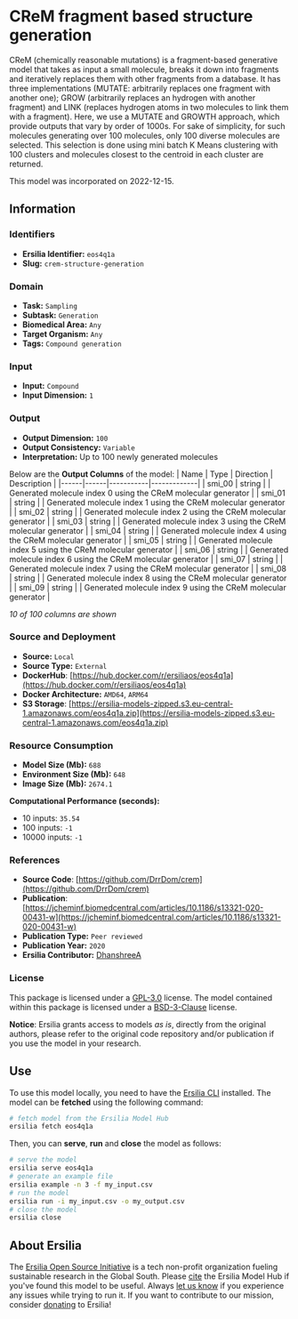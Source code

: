 # CReM fragment based structure generation

CReM (chemically reasonable mutations) is a fragment-based generative model that takes as input a small molecule, breaks it down into fragments and iteratively replaces them with other fragments from a database. It has three implementations (MUTATE: arbitrarily replaces one fragment with another one); GROW (arbitrarily replaces an hydrogen with another fragment) and LINK (replaces hydrogen atoms in two molecules to link them with a fragment). Here, we use a MUTATE and GROWTH approach, which provide outputs that vary by order of 1000s. For sake of simplicity, for such molecules generating over 100 molecules, only 100 diverse molecules are selected. This selection is done using mini batch K Means clustering with 100 clusters and molecules closest to the centroid in each cluster are returned.

This model was incorporated on 2022-12-15.


## Information
### Identifiers
- **Ersilia Identifier:** `eos4q1a`
- **Slug:** `crem-structure-generation`

### Domain
- **Task:** `Sampling`
- **Subtask:** `Generation`
- **Biomedical Area:** `Any`
- **Target Organism:** `Any`
- **Tags:** `Compound generation`

### Input
- **Input:** `Compound`
- **Input Dimension:** `1`

### Output
- **Output Dimension:** `100`
- **Output Consistency:** `Variable`
- **Interpretation:** Up to 100 newly generated molecules

Below are the **Output Columns** of the model:
| Name | Type | Direction | Description |
|------|------|-----------|-------------|
| smi_00 | string |  | Generated molecule index 0 using the CReM molecular generator |
| smi_01 | string |  | Generated molecule index 1 using the CReM molecular generator |
| smi_02 | string |  | Generated molecule index 2 using the CReM molecular generator |
| smi_03 | string |  | Generated molecule index 3 using the CReM molecular generator |
| smi_04 | string |  | Generated molecule index 4 using the CReM molecular generator |
| smi_05 | string |  | Generated molecule index 5 using the CReM molecular generator |
| smi_06 | string |  | Generated molecule index 6 using the CReM molecular generator |
| smi_07 | string |  | Generated molecule index 7 using the CReM molecular generator |
| smi_08 | string |  | Generated molecule index 8 using the CReM molecular generator |
| smi_09 | string |  | Generated molecule index 9 using the CReM molecular generator |

_10 of 100 columns are shown_
### Source and Deployment
- **Source:** `Local`
- **Source Type:** `External`
- **DockerHub**: [https://hub.docker.com/r/ersiliaos/eos4q1a](https://hub.docker.com/r/ersiliaos/eos4q1a)
- **Docker Architecture:** `AMD64`, `ARM64`
- **S3 Storage**: [https://ersilia-models-zipped.s3.eu-central-1.amazonaws.com/eos4q1a.zip](https://ersilia-models-zipped.s3.eu-central-1.amazonaws.com/eos4q1a.zip)

### Resource Consumption
- **Model Size (Mb):** `688`
- **Environment Size (Mb):** `648`
- **Image Size (Mb):** `2674.1`

**Computational Performance (seconds):**
- 10 inputs: `35.54`
- 100 inputs: `-1`
- 10000 inputs: `-1`

### References
- **Source Code**: [https://github.com/DrrDom/crem](https://github.com/DrrDom/crem)
- **Publication**: [https://jcheminf.biomedcentral.com/articles/10.1186/s13321-020-00431-w](https://jcheminf.biomedcentral.com/articles/10.1186/s13321-020-00431-w)
- **Publication Type:** `Peer reviewed`
- **Publication Year:** `2020`
- **Ersilia Contributor:** [DhanshreeA](https://github.com/DhanshreeA)

### License
This package is licensed under a [GPL-3.0](https://github.com/ersilia-os/ersilia/blob/master/LICENSE) license. The model contained within this package is licensed under a [BSD-3-Clause](LICENSE) license.

**Notice**: Ersilia grants access to models _as is_, directly from the original authors, please refer to the original code repository and/or publication if you use the model in your research.


## Use
To use this model locally, you need to have the [Ersilia CLI](https://github.com/ersilia-os/ersilia) installed.
The model can be **fetched** using the following command:
```bash
# fetch model from the Ersilia Model Hub
ersilia fetch eos4q1a
```
Then, you can **serve**, **run** and **close** the model as follows:
```bash
# serve the model
ersilia serve eos4q1a
# generate an example file
ersilia example -n 3 -f my_input.csv
# run the model
ersilia run -i my_input.csv -o my_output.csv
# close the model
ersilia close
```

## About Ersilia
The [Ersilia Open Source Initiative](https://ersilia.io) is a tech non-profit organization fueling sustainable research in the Global South.
Please [cite](https://github.com/ersilia-os/ersilia/blob/master/CITATION.cff) the Ersilia Model Hub if you've found this model to be useful. Always [let us know](https://github.com/ersilia-os/ersilia/issues) if you experience any issues while trying to run it.
If you want to contribute to our mission, consider [donating](https://www.ersilia.io/donate) to Ersilia!
